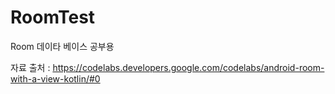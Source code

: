 # RoomTest
Room 데이타 베이스 공부용

자료 출처 : https://codelabs.developers.google.com/codelabs/android-room-with-a-view-kotlin/#0
